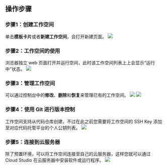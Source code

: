 ## 操作步骤
### 步骤1：创建工作空间
单击**模板卡片**或者**新建工作空间**，会打开新建页面。
![](https://qcloudimg.tencent-cloud.cn/raw/d983235da7545dff984f273a83c14d59.png)

### 步骤2：工作空间的使用
浏览器独立 web 页面打开并运行空间，此时该工作空间列表上上会显示“运行中”状态。
![](https://qcloudimg.tencent-cloud.cn/raw/8aa89f63c8e43310093e75d107902552.png)

### 步骤3：管理工作空间
可以通过控制台中的**修改**、**删除**和**恢复**来管理已有的工作空间。
![](https://qcloudimg.tencent-cloud.cn/raw/95de20f5522f8bb7804fe5499431853e.png)
![](https://qcloudimg.tencent-cloud.cn/raw/94c09e4ddab549257e7aa39f14799dfe.png)

### 步骤4：使用 Git 进行版本控制
工作空间支持从代码仓库创建，不过在此之前您需要将工作空间的 SSH Key 添加至对应代码托管平台的个人公钥列表。
![](https://qcloudimg.tencent-cloud.cn/raw/a85345c666f1aedf29aded58e9f13eb2.png)

### 步骤5：连接到云服务器
除了预置环境，可以将工作空间连接至自己的云服务器，这样您就可以通过 Cloud Studio 在云服务器中安装软件或运行程序。
![](https://qcloudimg.tencent-cloud.cn/raw/0c07f8b826bc41a208f23452066b3e09.png)

